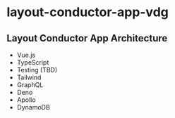 # layout-conductor-app-vdg

## Layout Conductor App Architecture
- Vue.js
- TypeScript
- Testing (TBD)
- Tailwind
- GraphQL
- Deno
- Apollo
- DynamoDB

